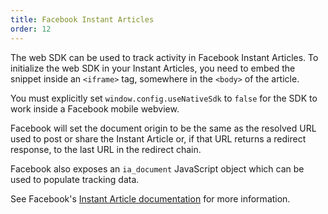 ```yaml
---
title: Facebook Instant Articles
order: 12
---
```


The web SDK can be used to track activity in Facebook Instant Articles. To initialize the web SDK in your Instant Articles, you need to embed the snippet inside an `<iframe>` tag, somewhere in the `<body>` of the article.

You must explicitly set `window.config.useNativeSdk` to `false` for the SDK to work inside a Facebook mobile webview.

Facebook will set the document origin to be the same as the resolved URL used to post or share the Instant Article or, if that URL returns a redirect response, to the last URL in the redirect chain. 

Facebook also exposes an `ia_document` JavaScript object which can be used to populate tracking data.

See Facebook's [Instant Article documentation](https://developers.facebook.com/docs/instant-articles/analytics) for more information.
